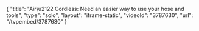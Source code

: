 {
    "title": "Air\u2122 Cordless: Need an easier way to use your hose and tools",
    "type": "solo",
    "layout": "iframe-static",
    "videoId": "3787630",
    "url": "\/tvpembed\/3787630"
}